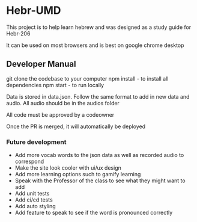 # Hebr-UMD

This project is to help learn hebrew and was designed as a study guide for Hebr-206

It can be used on most browsers and is best on google chrome desktop

## Developer Manual

git clone the codebase to your computer 
npm install - to install all dependencies
npm start - to run locally 

Data is stored in data.json. Follow the same format to add in new data and audio. All audio should be in the audios folder

All code must be approved by a codeowner

Once the PR is merged, it will automatically be deployed

### Future development
 - Add more vocab words to the json data as well as recorded audio to correspond
 - Make the site look cooler with ui/ux design
 - Add more learning options such to gamify learning
 - Speak with the Professor of the class to see what they might want to add
 - Add unit tests
 - Add ci/cd tests
 - Add auto styling 
 - Add feature to speak to see if the word is pronounced correctly


